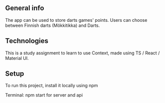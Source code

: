 ## General info

The app can be used to store darts games' points. Users can choose between Finnish darts (Mökkitikka) and Darts.

## Technologies

This is a study assignment to learn to use Context, made using TS / React / Material UI.

## Setup

To run this project, install it locally using npm

Terminal: npm start for server and api

